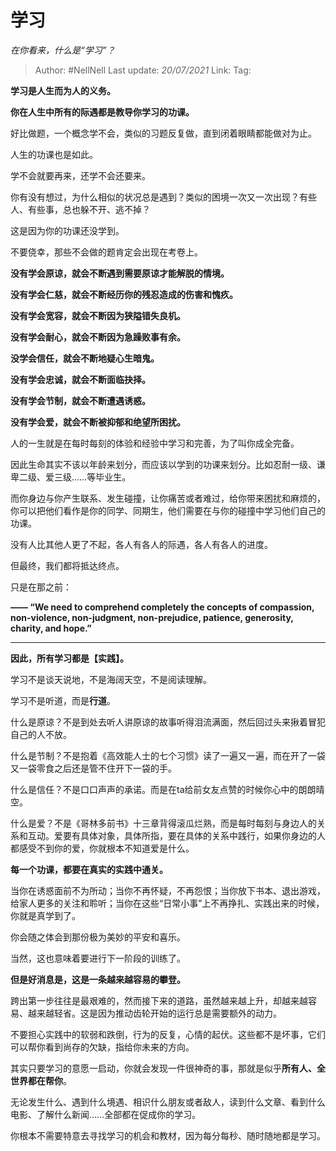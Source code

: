 # 学习
*在你看来，什么是“学习”？*

> Author: #NellNell
> Last update: *20/07/2021*
> Link:
> Tag:

**学习是人生而为人的义务。**

**你在人生中所有的际遇都是教导你学习的功课。**

好比做题，一个概念学不会，类似的习题反复做，直到闭着眼睛都能做对为止。

人生的功课也是如此。

学不会就要再来，还学不会还要来。

你有没有想过，为什么相似的状况总是遇到？类似的困境一次又一次出现？有些人、有些事，总也躲不开、逃不掉？

这是因为你的功课还没学到。

不要侥幸，那些不会做的题肯定会出现在考卷上。

**没有学会原谅，就会不断遇到需要原谅才能解脱的情境。**

**没有学会仁慈，就会不断经历你的残忍造成的伤害和愧疚。**

**没有学会宽容，就会不断因为狭隘错失良机。**

**没有学会耐心，就会不断因为急躁败事有余。**

**没学会信任，就会不断地疑心生暗鬼。**

**没有学会忠诚，就会不断面临抉择。**

**没有学会节制，就会不断遭遇诱惑。**

**没有学会爱，就会不断被抑郁和绝望所困扰。**

人的一生就是在每时每刻的体验和经验中学习和完善，为了叫你成全完备。

因此生命其实不该以年龄来划分，而应该以学到的功课来划分。比如忍耐一级、谦卑二级、爱三级……等毕业生。

而你身边与你产生联系、发生碰撞，让你痛苦或者难过，给你带来困扰和麻烦的，你可以把他们看作是你的同学、同期生，他们需要在与你的碰撞中学习他们自己的功课。

没有人比其他人更了不起，各人有各人的际遇，各人有各人的进度。

但最终，我们都将抵达终点。

只是在那之前：

**—— “We need to comprehend completely the concepts of compassion, non-violence, non-judgment, non-prejudice, patience, generosity, charity, and hope.”**

---

**因此，所有学习都是【实践】。**

学习不是谈天说地，不是海阔天空，不是阅读理解。

学习不是听道，而是**行道**。

什么是原谅？不是到处去听人讲原谅的故事听得泪流满面，然后回过头来揪着冒犯自己的人不放。

什么是节制？不是抱着《高效能人士的七个习惯》读了一遍又一遍，而在开了一袋又一袋零食之后还是管不住开下一袋的手。

什么是信任？不是口口声声的承诺。而是在ta给前女友点赞的时候你心中的朗朗晴空。

什么是爱？不是《哥林多前书》十三章背得滚瓜烂熟，而是每时每刻与身边人的关系和互动。爱要有具体对象，具体所指，要在具体的关系中践行，如果你身边的人都感受不到你的爱，你就根本不知道爱是什么。

**每一个功课，都要在真实的实践中通关。**

当你在诱惑面前不为所动；当你不再怀疑，不再怨恨；当你放下书本、退出游戏，给家人更多的关注和聆听；当你在这些“日常小事”上不再挣扎、实践出来的时候，你就是真学到了。

你会随之体会到那份极为美妙的平安和喜乐。

当然，这也意味着要进行下一阶段的训练了。

**但是好消息是，这是一条越来越容易的攀登。**

跨出第一步往往是最艰难的，然而接下来的道路，虽然越来越上升，却越来越容易、越来越轻省。这是因为推动齿轮开始的运行总是需要额外的动力。

不要担心实践中的软弱和跌倒，行为的反复，心情的起伏。这些都不是坏事，它们可以帮你看到尚存的欠缺，指给你未来的方向。

其实只要学习的意愿一启动，你就会发现一件很神奇的事，那就是似乎**所有人、全世界都在帮你**。

无论发生什么、遇到什么境遇、相识什么朋友或者敌人，读到什么文章、看到什么电影、了解什么新闻……全部都在促成你的学习。

你根本不需要特意去寻找学习的机会和教材，因为每分每秒、随时随地都是学习。
